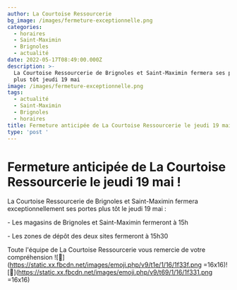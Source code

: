 ```yaml
---
author: La Courtoise Ressourcerie
bg_image: /images/fermeture-exceptionnelle.png
categories:
  - horaires
  - Saint-Maximin
  - Brignoles
  - actualité
date: 2022-05-17T08:49:00.000Z
description: >-
  La Courtoise Ressourcerie de Brignoles et Saint-Maximin fermera ses portes
  plus tôt jeudi 19 mai
image: /images/fermeture-exceptionnelle.png
tags:
  - actualité
  - Saint-Maximin
  - Brignoles
  - horaires
title: Fermeture anticipée de La Courtoise Ressourcerie le jeudi 19 mai !
type: 'post '
---
```


# Fermeture anticipée de La Courtoise Ressourcerie le jeudi 19 mai !

La Courtoise Ressourcerie de Brignoles et Saint-Maximin fermera exceptionnellement ses portes plus tôt le jeudi 19 mai :

\- Les magasins de Brignoles et Saint-Maximin fermeront à 15h

\- Les zones de dépôt des deux sites fermeront à 15h30

Toute l'équipe de La Courtoise Ressourcerie vous remercie de votre compréhension !\[🌿]\(https://static.xx.fbcdn.net/images/emoji.php/v9/t1e/1/16/1f33f.png =16x16)!\[🌱]\(https://static.xx.fbcdn.net/images/emoji.php/v9/t69/1/16/1f331.png =16x16)
